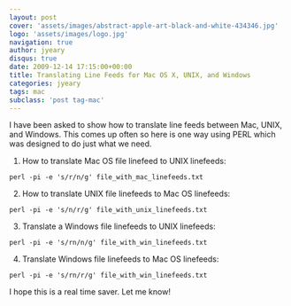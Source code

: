 ```yaml
---
layout: post
cover: 'assets/images/abstract-apple-art-black-and-white-434346.jpg'
logo: 'assets/images/logo.jpg'
navigation: true
author: jyeary
disqus: true
date: 2009-12-14 17:15:00+00:00
title: Translating Line Feeds for Mac OS X, UNIX, and Windows
categories: jyeary
tags: mac
subclass: 'post tag-mac'
---
```

I have been asked to show how to translate line feeds between Mac, UNIX, and Windows. This comes up often so here is one way using PERL which was designed to do just what we need.  
1. How to translate Mac OS file linefeed to UNIX linefeeds:  
  ```
  perl -pi -e 's/r/n/g' file_with_mac_linefeeds.txt
  ``` 
2. How to translate UNIX file linefeeds to Mac OS linefeeds:  
  ```
  perl -pi -e 's/n/r/g' file_with_unix_linefeeds.txt
  ```
3. Translate a Windows file linefeeds to UNIX linefeeds:  
  ```
  perl -pi -e 's/rn/n/g' file_with_win_linefeeds.txt
  ```
4. Translate Windows file linefeeds to Mac OS linefeeds:  
  ```
  perl -pi -e 's/rn/r/g' file_with_win_linefeeds.txt
  ```  

I hope this is a real time saver. Let me know!
